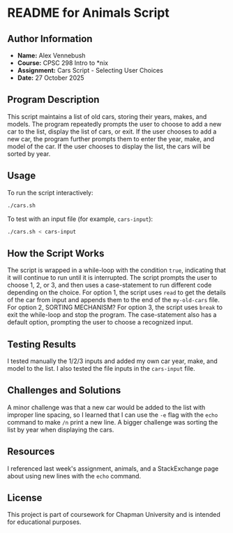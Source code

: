 # README for Animals Script

## Author Information
- **Name:** Alex Vennebush
- **Course:** CPSC 298 Intro to *nix
- **Assignment:** Cars Script - Selecting User Choices
- **Date:** 27 October 2025

## Program Description
This script maintains a list of old cars, storing their years, makes, and models.
The program repeatedly prompts the user to choose to add a new car to the list, display the list of cars, or exit.
If the user chooses to add a new car, the program further prompts them to enter the year, make, and model of the car.
If the user chooses to display the list, the cars will be sorted by year.

## Usage
To run the script interactively:
```bash
./cars.sh
```

To test with an input file (for example, `cars-input`):
```bash
./cars.sh < cars-input
```
## How the Script Works
The script is wrapped in a while-loop with the condition `true`, indicating that it will continue to run until it is interrupted.
The script prompts the user to choose 1, 2, or 3, and then uses a case-statement to run different code depending on the choice.
For option 1, the script uses `read` to get the details of the car from input and appends them to the end of the `my-old-cars` file.
For option 2, SORTING MECHANISM?
For option 3, the script uses `break` to exit the while-loop and stop the program.
The case-statement also has a default option, prompting the user to choose a recognized input.

## Testing Results
I tested manually the 1/2/3 inputs and added my own car year, make, and model to the list.
I also tested the file inputs in the `cars-input` file.

## Challenges and Solutions
A minor challenge was that a new car would be added to the list with improper line spacing, so I learned that I can use the `-e` flag with the `echo` command to make `/n` print a new line. A bigger challenge was sorting the list by year when displaying the cars.

## Resources
I referenced last week's assignment, animals, and a StackExchange page about using new lines with the `echo` command.

## License
This project is part of coursework for Chapman University and is intended for educational purposes.
